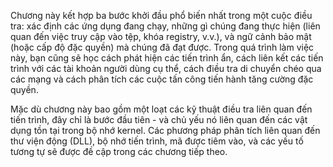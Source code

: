 Chương này kết hợp ba bước khởi đầu phổ biến nhất trong một cuộc điều tra: xác định các ứng dụng đang chạy, những gì chúng đang thực hiện (liên quan đến việc truy cập vào tệp, khóa registry, v.v.), và ngữ cảnh bảo mật (hoặc cấp độ đặc quyền) mà chúng đã đạt được. Trong quá trình làm việc này, bạn cũng sẽ học cách phát hiện các tiến trình ẩn, cách liên kết các tiến trình với các tài khoản người dùng cụ thể, cách điều tra di chuyển chéo qua các mạng và cách phân tích các cuộc tấn công tiến hành tăng cường đặc quyền. 

Mặc dù chương này bao gồm một loạt các kỹ thuật điều tra liên quan đến tiến trình, đây chỉ là bước đầu tiên - và chủ yếu nó liên quan đến các vật dụng tồn tại trong bộ nhớ kernel. Các phương pháp phân tích liên quan đến thư viện động (DLL), bộ nhớ tiến trình, mã được tiêm vào, và các yếu tố tương tự sẽ được đề cập trong các chương tiếp theo.
